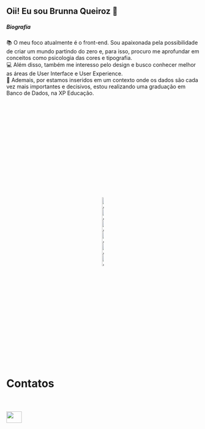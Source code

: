 ## Oii! Eu sou Brunna Queiroz 👋

##### Biografia


📚 O meu foco atualmente é o front-end. Sou apaixonada pela possibilidade de criar um mundo partindo do zero e, para isso, procuro me aprofundar em conceitos como psicologia das cores e tipografia. <br>
💻 Além disso, também me interesso pelo design e busco conhecer melhor as áreas de User Interface e User Experience. <br>
🎲 Ademais, por estamos inseridos em um contexto onde os dados são cada vez mais importantes e decisivos, estou realizando uma graduação em Banco de Dados, na XP Educação. 

<div id='icons' style='padding: 250px'>
  <a href="https://www.python.org/"><img align='center' alt='Brunna-Python' height='30px' width='40' src="https://cdn.jsdelivr.net/gh/devicons/devicon/icons/python/python-original.svg"/></a>
  <a href="https://www.techtudo.com.br/noticias/2011/12/o-que-e-html5.ghtml"><img align='center' alt='Brunna-HTML' height='30px' width='40' src="https://cdn.jsdelivr.net/gh/devicons/devicon/icons/html5/html5-original.svg"/></a>
  <a href= "https://www.w3schools.com/css/"><img align='center' alt='Brunna-CSS' height='30px' width='40' src="https://cdn.jsdelivr.net/gh/devicons/devicon/icons/css3/css3-original.svg"/></a>
  <a href="https://www.javascript.com/"><img align='center' alt='Brunna-JS' height='30px' width='40' src="https://cdn.jsdelivr.net/gh/devicons/devicon/icons/javascript/javascript-original.svg"/></a>
  <a href="https://pt-br.reactjs.org/"><img align='center' alt='Brunna-React' height='30px' width='40' src="https://cdn.jsdelivr.net/gh/devicons/devicon/icons/react/react-original.svg"/></a>
  <a href="https://www.typescriptlang.org/"><img align='center' alt='Brunna-TS' height='30px' width='40' src="https://cdn.jsdelivr.net/gh/devicons/devicon/icons/typescript/typescript-original.svg"/></a>
</div>

##
<!--
[![Anurag's GitHub stats](https://github-readme-stats.vercel.app/api?username=BrunnaQueiroz&theme=radical)](https://github.com/anuraghazra/github-readme-stats)


# Projetos

[![Readme Card](https://github-readme-stats.vercel.app/api/pin/?username=BrunnaQueiroz&repo=devweekgit.github-io)](https://github.com/anuraghazra/github-readme-stats)
-->
# Contatos
<header>
  <link rel="stylesheet" href="https://cdn.jsdelivr.net/gh/devicons/devicon@v2.15.1/devicon.min.css">    
</header>
<div id='contact'>
  <a href="https://www.linkedin.com/in/brunna-queiroz-4a7255257/"><img  height='30px' width='40' style='color: white' align='center' alt='Brunna-Linkedin' src="https://cdn.jsdelivr.net/gh/devicons/devicon/icons/linkedin/linkedin-original.svg"/></a>
</div>


